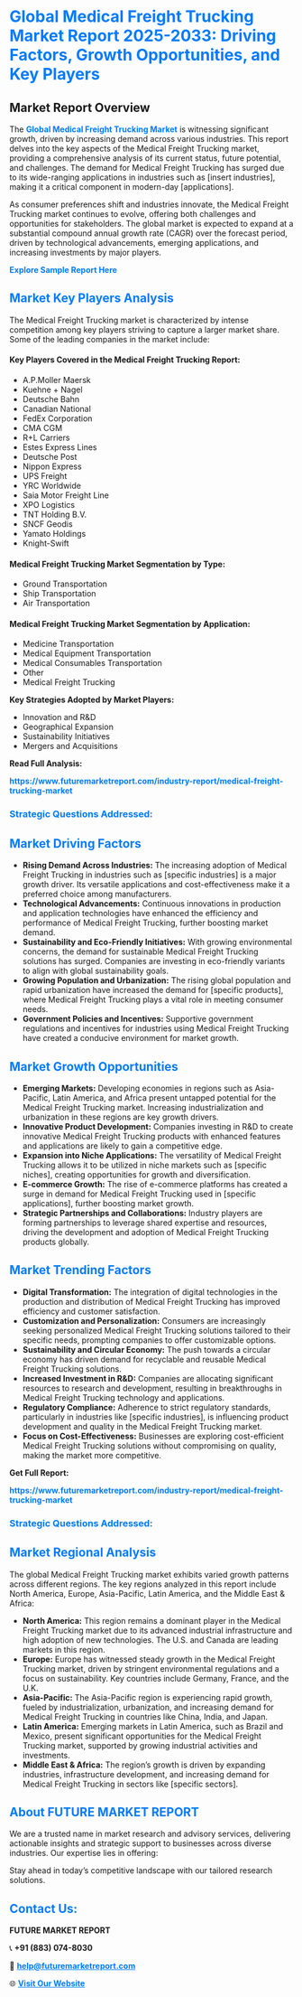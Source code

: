 <h1 style="color: #007BFF;">Global Medical Freight Trucking Market Report 2025-2033: Driving Factors, Growth Opportunities, and Key Players</h1>

<section id="overview">
<h2>Market Report Overview</h2>
<p>The <a href="https://www.futuremarketreport.com/industry-report/medical-freight-trucking-market" style="color: #007BFF; text-decoration: none;"><strong>Global Medical Freight Trucking Market</strong></a> is witnessing significant growth, driven by increasing demand across various industries. This report delves into the key aspects of the Medical Freight Trucking market, providing a comprehensive analysis of its current status, future potential, and challenges. The demand for Medical Freight Trucking has surged due to its wide-ranging applications in industries such as [insert industries], making it a critical component in modern-day [applications].</p>
<p>As consumer preferences shift and industries innovate, the Medical Freight Trucking market continues to evolve, offering both challenges and opportunities for stakeholders. The global market is expected to expand at a substantial compound annual growth rate (CAGR) over the forecast period, driven by technological advancements, emerging applications, and increasing investments by major players.</p>
</section>

<section id="overview">
<p><a href="https://www.futuremarketreport.com/request-sample/reportId=125882" style="color: #007BFF; text-decoration: none;"><strong>Explore Sample Report Here</strong></a></p>
</section>

<section id="key-players">
<h2 style="color: #007BFF;">Market Key Players Analysis</h2>
<p>The Medical Freight Trucking market is characterized by intense competition among key players striving to capture a larger market share. Some of the leading companies in the market include:</p>
<h4>Key Players Covered in the Medical Freight Trucking Report:</h4>
<ul><li>A.P.Moller Maersk</li><li>Kuehne + Nagel</li><li>Deutsche Bahn</li><li>Canadian National</li><li>FedEx Corporation</li><li>CMA CGM</li><li>R+L Carriers</li><li>Estes Express Lines</li><li>Deutsche Post</li><li>Nippon Express</li><li>UPS Freight</li><li>YRC Worldwide</li><li>Saia Motor Freight Line</li><li>XPO Logistics</li><li>TNT Holding B.V.</li><li>SNCF Geodis</li><li>Yamato Holdings</li><li>Knight-Swift</li></ul>
<h4>Medical Freight Trucking Market Segmentation by Type:</h4>
<ul><li>Ground Transportation</li><li>Ship Transportation</li><li>Air Transportation</li></ul>

<h4>Medical Freight Trucking Market Segmentation by Application:</h4>
<ul><li>Medicine Transportation</li><li>Medical Equipment Transportation</li><li>Medical Consumables Transportation</li><li>Other</li><li>Medical Freight Trucking</li></ul>
<p><strong>Key Strategies Adopted by Market Players:</strong></p>
<ul>
<li>Innovation and R&D</li>
<li>Geographical Expansion</li>
<li>Sustainability Initiatives</li>
<li>Mergers and Acquisitions</li>
</ul>
</section>

<section>
<p><strong>Read Full Analysis: </strong></p><a href="https://www.futuremarketreport.com/industry-report/medical-freight-trucking-market" style="color: #007BFF; text-decoration: none;"><strong>https://www.futuremarketreport.com/industry-report/medical-freight-trucking-market</strong></a>
<h3 style="color: #007BFF;">Strategic Questions Addressed:</h3>
</section>

<section id="driving-factors">
<h2 style="color: #007BFF;">Market Driving Factors</h2>
<ul>
<li><strong>Rising Demand Across Industries:</strong> The increasing adoption of Medical Freight Trucking in industries such as [specific industries] is a major growth driver. Its versatile applications and cost-effectiveness make it a preferred choice among manufacturers.</li>
<li><strong>Technological Advancements:</strong> Continuous innovations in production and application technologies have enhanced the efficiency and performance of Medical Freight Trucking, further boosting market demand.</li>
<li><strong>Sustainability and Eco-Friendly Initiatives:</strong> With growing environmental concerns, the demand for sustainable Medical Freight Trucking solutions has surged. Companies are investing in eco-friendly variants to align with global sustainability goals.</li>
<li><strong>Growing Population and Urbanization:</strong> The rising global population and rapid urbanization have increased the demand for [specific products], where Medical Freight Trucking plays a vital role in meeting consumer needs.</li>
<li><strong>Government Policies and Incentives:</strong> Supportive government regulations and incentives for industries using Medical Freight Trucking have created a conducive environment for market growth.</li>
</ul>
</section>

<section id="growth-opportunities">
<h2 style="color: #007BFF;">Market Growth Opportunities</h2>
<ul>
<li><strong>Emerging Markets:</strong> Developing economies in regions such as Asia-Pacific, Latin America, and Africa present untapped potential for the Medical Freight Trucking market. Increasing industrialization and urbanization in these regions are key growth drivers.</li>
<li><strong>Innovative Product Development:</strong> Companies investing in R&D to create innovative Medical Freight Trucking products with enhanced features and applications are likely to gain a competitive edge.</li>
<li><strong>Expansion into Niche Applications:</strong> The versatility of Medical Freight Trucking allows it to be utilized in niche markets such as [specific niches], creating opportunities for growth and diversification.</li>
<li><strong>E-commerce Growth:</strong> The rise of e-commerce platforms has created a surge in demand for Medical Freight Trucking used in [specific applications], further boosting market growth.</li>
<li><strong>Strategic Partnerships and Collaborations:</strong> Industry players are forming partnerships to leverage shared expertise and resources, driving the development and adoption of Medical Freight Trucking products globally.</li>
</ul>
</section>

<section id="trending-factors">
<h2 style="color: #007BFF;">Market Trending Factors</h2>
<ul>
<li><strong>Digital Transformation:</strong> The integration of digital technologies in the production and distribution of Medical Freight Trucking has improved efficiency and customer satisfaction.</li>
<li><strong>Customization and Personalization:</strong> Consumers are increasingly seeking personalized Medical Freight Trucking solutions tailored to their specific needs, prompting companies to offer customizable options.</li>
<li><strong>Sustainability and Circular Economy:</strong> The push towards a circular economy has driven demand for recyclable and reusable Medical Freight Trucking solutions.</li>
<li><strong>Increased Investment in R&D:</strong> Companies are allocating significant resources to research and development, resulting in breakthroughs in Medical Freight Trucking technology and applications.</li>
<li><strong>Regulatory Compliance:</strong> Adherence to strict regulatory standards, particularly in industries like [specific industries], is influencing product development and quality in the Medical Freight Trucking market.</li>
<li><strong>Focus on Cost-Effectiveness:</strong> Businesses are exploring cost-efficient Medical Freight Trucking solutions without compromising on quality, making the market more competitive.</li>
</ul>
</section>

<section>
<p><strong>Get Full Report: </strong></p><a href="https://www.futuremarketreport.com/industry-report/medical-freight-trucking-market" style="color: #007BFF; text-decoration: none;"><strong>https://www.futuremarketreport.com/industry-report/medical-freight-trucking-market</strong></a>
<h3 style="color: #007BFF;">Strategic Questions Addressed:</h3>
</section>


<section id="regional-analysis">
<h2 style="color: #007BFF;">Market Regional Analysis</h2>
<p>The global Medical Freight Trucking market exhibits varied growth patterns across different regions. The key regions analyzed in this report include North America, Europe, Asia-Pacific, Latin America, and the Middle East & Africa:</p>
<ul>
<li><strong>North America:</strong> This region remains a dominant player in the Medical Freight Trucking market due to its advanced industrial infrastructure and high adoption of new technologies. The U.S. and Canada are leading markets in this region.</li>
<li><strong>Europe:</strong> Europe has witnessed steady growth in the Medical Freight Trucking market, driven by stringent environmental regulations and a focus on sustainability. Key countries include Germany, France, and the U.K.</li>
<li><strong>Asia-Pacific:</strong> The Asia-Pacific region is experiencing rapid growth, fueled by industrialization, urbanization, and increasing demand for Medical Freight Trucking in countries like China, India, and Japan.</li>
<li><strong>Latin America:</strong> Emerging markets in Latin America, such as Brazil and Mexico, present significant opportunities for the Medical Freight Trucking market, supported by growing industrial activities and investments.</li>
<li><strong>Middle East & Africa:</strong> The region’s growth is driven by expanding industries, infrastructure development, and increasing demand for Medical Freight Trucking in sectors like [specific sectors].</li>
</ul>
</section>

<footer>
<h2 style="color: #007BFF;">About FUTURE MARKET REPORT</h2>
<p>We are a trusted name in market research and advisory services, delivering actionable insights and strategic support to businesses across diverse industries. Our expertise lies in offering:</p>

<p>Stay ahead in today’s competitive landscape with our tailored research solutions.</p>

<h2 style="color: #007BFF;">Contact Us:</h2>
<p><strong>FUTURE MARKET REPORT</strong></p>
<p>📞 <strong>+91 (883) 074-8030</strong></p>
<p>📧 <strong><a href="mailto:help@futuremarketreport.com" style="color: #007BFF;">help@futuremarketreport.com</a></strong></p>
<p>🌐 <strong><a href="https://www.futuremarketreport.com/" style="color: #007BFF;">Visit Our Website</a></strong></p>
</footer>